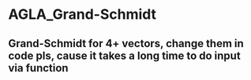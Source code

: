 # AGLA_Grand-Schmidt
## Grand-Schmidt for 4+ vectors, change them in code pls, cause it takes a long time to do input via function
